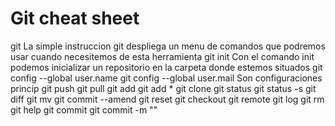 # Git cheat sheet

git
La simple instruccion git despliega un menu de comandos que podremos usar cuando
necesitemos de esta herramienta
git init
Con el comando init podemos inicializar un repositorio en la carpeta donde estemos situados
git config --global user.name
git config --global user.mail
Son configuraciones princip
git push
git pull
git add
git add *
git clone
git status
git status -s
git diff
git mv
git commit --amend
git reset
git checkout
git remote
git log
git rm
git help
git commit
git commit -m ""

